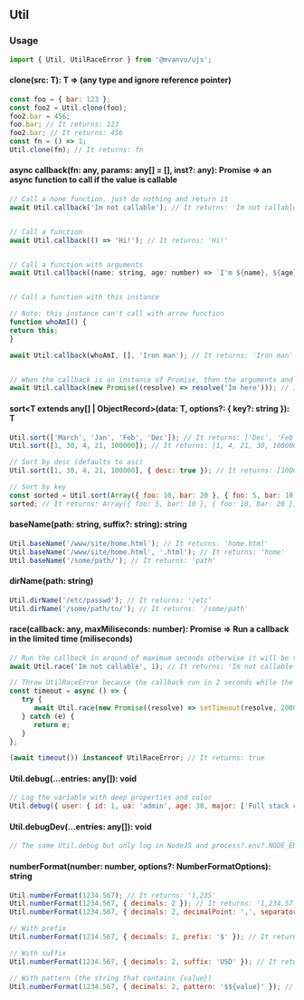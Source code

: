 ## Util

### Usage

```javascript
import { Util, UtilRaceError } from '@mvanvu/ujs';
```

#### clone<T>(src: T): T => (any type and ignore reference pointer)

```javascript
const foo = { bar: 123 };
const foo2 = Util.clone(foo);
foo2.bar = 456;
foo.bar; // It returns: 123
foo2.bar; // It returns: 456
const fn = () => 1;
Util.clone(fn); // It returns: fn
```

#### async callback<T>(fn: any, params: any[] = [], inst?: any): Promise<T> => an async function to call if the value is callable

```javascript
// Call a none function, just do nothing and return it
await Util.callback('Im not callable'); // It returns: 'Im not callable'


// Call a function
await Util.callback(() => 'Hi!'); // It returns: 'Hi!'


// Call a function with arguments
await Util.callback((name: string, age: number) => `I'm ${name}, ${age} years old!`, ['Yu', 25]); // It returns: `I'm Yu, 25 years old!`


// Call a function with this instance

// Note: this instance can't call with arrow function
function whoAmI() {
return this;
}

await Util.callback(whoAmI, [], 'Iron man'); // It returns: 'Iron man'


// When the callback is an instance of Promise, then the arguments and this instance will be ignored
await Util.callback(new Promise((resolve) => resolve('Im here'))); // It returns: 'Im here'

```

#### sort<T extends any[] | ObjectRecord>(data: T, options?: { key?: string }): T

```javascript
Util.sort(['March', 'Jan', 'Feb', 'Dec']); // It returns: ['Dec', 'Feb', 'Jan', 'March']
Util.sort([1, 30, 4, 21, 100000]); // It returns: [1, 4, 21, 30, 100000]

// Sort by desc (defaults to asc)
Util.sort([1, 30, 4, 21, 100000], { desc: true }); // It returns: [100000, 30, 21, 4, 1]

// Sort by key
const sorted = Util.sort(Array({ foo: 10, bar: 20 }, { foo: 5, bar: 10 }), { key: 'foo' });
sorted; // It returns: Array({ foo: 5, bar: 10 }, { foo: 10, bar: 20 })
```

#### baseName(path: string, suffix?: string): string

```javascript
Util.baseName('/www/site/home.html'); // It returns: 'home.html'
Util.baseName('/www/site/home.html', '.html'); // It returns: 'home'
Util.baseName('/some/path/'); // It returns: 'path'
```

#### dirName(path: string)

```javascript
Util.dirName('/etc/passwd'); // It returns: '/etc'
Util.dirName('/some/path/to/'); // It returns: '/some/path'
```

#### race<T>(callback: any, maxMiliseconds: number): Promise<T> => Run a callback in the limited time (miliseconds)

```javascript
// Run the callback in around of maximum seconds otherwise it will be thrown an instance of UtilRaceError
await Util.race('Im not callable', 1); // It returns: 'Im not callable'

// Throw UtilRaceError because the callback run in 2 seconds while the maximum time is 1 seconds
const timeout = async () => {
   try {
      await Util.race(new Promise((resolve) => setTimeout(resolve, 2000)), 1000);
   } catch (e) {
      return e;
   }
};

(await timeout()) instanceof UtilRaceError; // It returns: true
```

#### Util.debug(...entries: any[]): void

```javascript
// Log the variable with deep properties and color
Util.debug({ user: { id: 1, ua: 'admin', age: 30, major: ['Full stack developer'] } });
```

#### Util.debugDev(...entries: any[]): void

```javascript
// The same Util.debug but only log in NodeJS and process?.env?.NODE_ENV === 'development'
```

#### numberFormat(number: number, options?: NumberFormatOptions): string

```javascript
Util.numberFormat(1234.567); // It returns: '1,235'
Util.numberFormat(1234.567, { decimals: 2 }); // It returns: '1,234.57'
Util.numberFormat(1234.567, { decimals: 2, decimalPoint: ',', separator: '' }); // It returns: '1234,57'

// With prefix
Util.numberFormat(1234.567, { decimals: 2, prefix: '$' }); // It returns: '$1,234.57'

// With suffix
Util.numberFormat(1234.567, { decimals: 2, suffix: 'USD' }); // It returns: '1,234.57USD'

// With pattern (the string that contains {value})
Util.numberFormat(1234.567, { decimals: 2, pattern: '$${value}' }); // It returns: '$$1,234.57'
```
